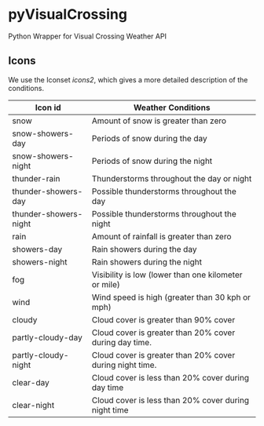 # pyVisualCrossing
Python Wrapper for Visual Crossing Weather API

## Icons
We use the Iconset *icons2*, which gives a more detailed description of the conditions.

| Icon id	            | Weather Conditions |
| --------------------  | ---------------------------- |
| snow	                | Amount of snow is greater than zero |
| snow-showers-day	    | Periods of snow during the day |
| snow-showers-night    | Periods of snow during the night |
| thunder-rain	        | Thunderstorms throughout the day or night |
| thunder-showers-day   | Possible thunderstorms throughout the day |
| thunder-showers-night | Possible thunderstorms throughout the night |
| rain                  | Amount of rainfall is greater than zero |
| showers-day           | Rain showers during the day |
| showers-night         | Rain showers during the night |
| fog                   | Visibility is low (lower than one kilometer or mile) |
| wind                  | Wind speed is high (greater than 30 kph or mph) |
| cloudy                | Cloud cover is greater than 90% cover |
| partly-cloudy-day     | Cloud cover is greater than 20% cover during day time. |
| partly-cloudy-night   | Cloud cover is greater than 20% cover during night time. |
| clear-day             | Cloud cover is less than 20% cover during day time |
| clear-night           | Cloud cover is less than 20% cover during night time |